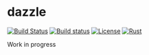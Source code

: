 # dazzle

[![Build Status](https://travis-ci.org/dariost/dazzle.svg?branch=master)](https://travis-ci.org/dariost/dazzle)
[![Build status](https://ci.appveyor.com/api/projects/status/rub326unbbfdmfl1?svg=true)](https://ci.appveyor.com/project/dariost/dazzle)
[![License](https://img.shields.io/badge/license-MPL2-blue.svg)](https://www.mozilla.org/en-US/MPL/2.0/)
[![Rust](https://img.shields.io/badge/rustc-1.15.0%2B-orange.svg)](https://www.rust-lang.org/)

Work in progress
